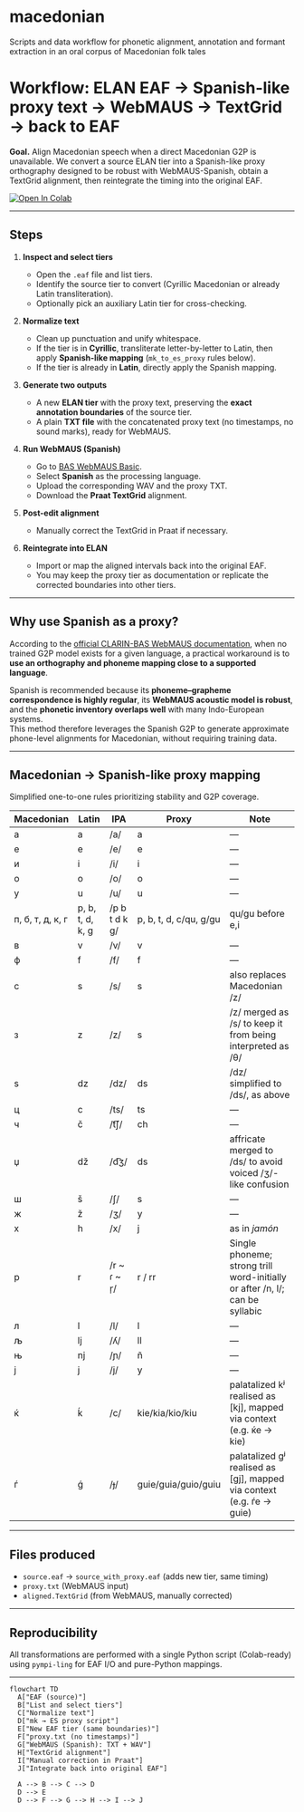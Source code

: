 # macedonian
Scripts and data workflow for phonetic alignment, annotation and formant extraction in an oral corpus of Macedonian folk tales

# Workflow: ELAN EAF → Spanish-like proxy text → WebMAUS → TextGrid → back to EAF

**Goal.** Align Macedonian speech when a direct Macedonian G2P is unavailable. We convert a source ELAN tier into a Spanish-like proxy orthography designed to be robust with WebMAUS-Spanish, obtain a TextGrid alignment, then reintegrate the timing into the original EAF.

[![Open In Colab](https://colab.research.google.com/assets/colab-badge.svg)](
https://colab.research.google.com/github/lcontrerasroa/macedonian/blob/main/notebooks/EAF2MAUS.ipynb)


---

## Steps

1. **Inspect and select tiers**
   - Open the `.eaf` file and list tiers.
   - Identify the source tier to convert (Cyrillic Macedonian or already Latin transliteration).
   - Optionally pick an auxiliary Latin tier for cross-checking.

2. **Normalize text**
   - Clean up punctuation and unify whitespace.
   - If the tier is in **Cyrillic**, transliterate letter-by-letter to Latin, then apply **Spanish-like mapping** (`mk_to_es_proxy` rules below).
   - If the tier is already in **Latin**, directly apply the Spanish mapping.

3. **Generate two outputs**
   - A new **ELAN tier** with the proxy text, preserving the **exact annotation boundaries** of the source tier.
   - A plain **TXT file** with the concatenated proxy text (no timestamps, no sound marks), ready for WebMAUS.

4. **Run WebMAUS (Spanish)**
   - Go to [BAS WebMAUS Basic](https://clarin.phonetik.uni-muenchen.de/BASWebServices/interface/WebMAUSBasic).
   - Select **Spanish** as the processing language.
   - Upload the corresponding WAV and the proxy TXT.
   - Download the **Praat TextGrid** alignment.

5. **Post-edit alignment**
   - Manually correct the TextGrid in Praat if necessary.

6. **Reintegrate into ELAN**
   - Import or map the aligned intervals back into the original EAF.
   - You may keep the proxy tier as documentation or replicate the corrected boundaries into other tiers.

---

## Why use Spanish as a proxy?

According to the [official CLARIN-BAS WebMAUS documentation](https://clarin.phonetik.uni-muenchen.de/BASWebServices/help#IWantToExtendMausForANew(notYetSupported)LanguageWhatDataDoINeedForTheTraining), when no trained G2P model exists for a given language, a practical workaround is to **use an orthography and phoneme mapping close to a supported language**.  

Spanish is recommended because its **phoneme–grapheme correspondence is highly regular**, its **WebMAUS acoustic model is robust**, and the **phonetic inventory overlaps well** with many Indo-European systems.  
This method therefore leverages the Spanish G2P to generate approximate phone-level alignments for Macedonian, without requiring training data.

---

## Macedonian → Spanish-like proxy mapping

Simplified one-to-one rules prioritizing stability and G2P coverage.


| Macedonian | Latin | IPA | Proxy | Note |
|-------------|--------|-----|--------|------|
| а | a | /a/ | a | — |
| е | e | /e/ | e | — |
| и | i | /i/ | i | — |
| о | o | /o/ | o | — |
| у | u | /u/ | u | — |
| п, б, т, д, к, г | p, b, t, d, k, g | /p b t d k ɡ/ | p, b, t, d, c/qu, g/gu | qu/gu before e,i |
| в | v | /v/ | v | — |
| ф | f | /f/ | f | — |
| с | s | /s/ | s | also replaces Macedonian /z/ |
| з | z | /z/ | s | /z/ merged as /s/ to keep it from being interpreted as /θ/ |
| ѕ | dz | /dz/ | ds | /dz/ simplified to /ds/, as above |
| ц | c | /ts/ | ts | — |
| ч | č | /t͡ʃ/ | ch | — |
| џ | dž | /d͡ʒ/ | ds | affricate merged to /ds/ to avoid voiced /ʒ/-like confusion |
| ш | š | /ʃ/ | s | — |
| ж | ž | /ʒ/ | y | — |
| х | h | /x/ | j | as in *jamón* |
| р | r | /r ~ ɾ ~ r̩/ | r / rr | Single phoneme; strong trill word-initially or after /n, l/; can be syllabic |
| л | l | /l/ | l | — |
| љ | lj | /ʎ/ | ll | — |
| њ | nj | /ɲ/ | ñ | — |
| ј | j | /j/ | y | — |
| ќ | ḱ | /c/ | kie/kia/kio/kiu | palatalized kʲ realised as [kj], mapped via context (e.g. ќе → kie) |
| ѓ | ǵ | /ɟ/ | guie/guia/guio/guiu | palatalized gʲ realised as [gj], mapped via context (e.g. ѓе → guie) |

---

## Files produced

- `source.eaf` → `source_with_proxy.eaf` (adds new tier, same timing)
- `proxy.txt` (WebMAUS input)
- `aligned.TextGrid` (from WebMAUS, manually corrected)

---

## Reproducibility

All transformations are performed with a single Python script (Colab-ready) using `pympi-ling` for EAF I/O and pure-Python mappings.

---
```mermaid
flowchart TD
  A["EAF (source)"]
  B["List and select tiers"]
  C["Normalize text"]
  D["mk → ES proxy script"]
  E["New EAF tier (same boundaries)"]
  F["proxy.txt (no timestamps)"]
  G["WebMAUS (Spanish): TXT + WAV"]
  H["TextGrid alignment"]
  I["Manual correction in Praat"]
  J["Integrate back into original EAF"]

  A --> B --> C --> D
  D --> E
  D --> F --> G --> H --> I --> J
```

